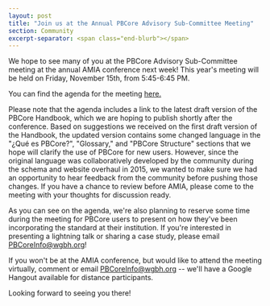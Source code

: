 ```yaml
---
layout: post
title: "Join us at the Annual PBCore Advisory Sub-Committee Meeting"
section: Community
excerpt-separator: <span class="end-blurb"></span>
---
```


We hope to see many of you at the PBCore Advisory Sub-Committee meeting at the annual AMIA conference next week! This year's meeting will be held on Friday, November 15th, from 5:45-6:45 PM. <span class="end-blurb"></span>

You can find the agenda for the meeting <a href="https://docs.google.com/document/d/1-uWAiYsaKbYIAvhM8HxIrEb1VBRVNqePdZpuiT7uziA/edit?usp=sharing">here.</a>

Please note that the agenda includes a link to the latest draft version of the PBCore Handbook, which we are hoping to publish shortly after the conference. Based on suggestions we received on the first draft version of the Handbook, the updated version contains some changed language in the "¿Qué es PBCore?", "Glossary," and "PBCore Structure" sections that we hope will clarify the use of PBCore for new users. However, since the original language was collaboratively developed by the community during the schema and website overhaul in 2015, we wanted to make sure we had an opportunity to hear feedback from the community before pushing those changes. If you have a chance to review before AMIA, please come to the meeting with your thoughts for discussion ready.

As you can see on the agenda, we're also planning to reserve some time during the meeting for PBCore users to present on how they've been incorporating the standard at their institution. If you're interested in presenting a lightning talk or sharing a case study, please email PBCoreInfo@wgbh.org!

If you won't be at the AMIA conference, but would like to attend the meeting virtually, comment or email PBCoreInfo@wgbh.org -- we'll have a Google Hangout available for distance participants.

Looking forward to seeing you there!
